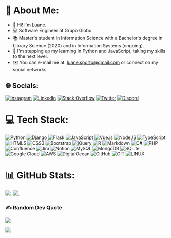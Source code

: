 # 💫 About Me:
- 👋 Hi! I'm Luane.
- 💻 Software Engineer at Grupo Globo.
- 📚 Master's student in Information Science with a Bachelor's degree in Library Science (2020) and in Information Systems (ongoing).
- 🌱 I'm stepping up my learning in Python and JavaScript, taking my skills to the next level.
- ✉️ You can e-mail me at: luane.sporto@gmail.com or connect on my social networks.

## 🌐 Socials:
[![Instagram](https://img.shields.io/badge/Instagram-%23E4405F.svg?logo=Instagram&logoColor=white)](https://instagram.com/luanesporto)
[![LinkedIn](https://img.shields.io/badge/LinkedIn-%230077B5.svg?logo=linkedin&logoColor=white)](https://linkedin.com/in/luane-porto) 
[![Stack Overflow](https://img.shields.io/badge/-Stackoverflow-FE7A16?logo=stack-overflow&logoColor=white)](https://stackoverflow.com/users/18457725) 
[![Twitter](https://img.shields.io/badge/Twitter-%231DA1F2.svg?logo=Twitter&logoColor=white)](https://twitter.com/descendorio) 
[![Discord](https://img.shields.io/badge/Discord-%237289DA.svg?logo=discord&logoColor=white)](https://discord.com/users/480850525013671937) 

# 💻 Tech Stack:
![Python](https://img.shields.io/badge/python-3670A0?style=flat&logo=python&logoColor=ffdd54) ![Django](https://img.shields.io/badge/django-%23092E20.svg?style=flat&logo=django&logoColor=white) ![Flask](https://img.shields.io/badge/flask-%23000.svg?style=flat&logo=flask&logoColor=white) ![JavaScript](https://img.shields.io/badge/javascript-%23323330.svg?style=flat&logo=javascript&logoColor=%23F7DF1E) ![Vue.js](https://img.shields.io/badge/vuejs-%2335495e.svg?style=flat&logo=vuedotjs&logoColor=%234FC08D) ![NodeJS](https://img.shields.io/badge/node.js-6DA55F?style=flat&logo=node.js&logoColor=white) ![TypeScript](https://img.shields.io/badge/typescript-%23007ACC.svg?style=flat&logo=typescript&logoColor=white) ![HTML5](https://img.shields.io/badge/html5-%23E34F26.svg?style=flat&logo=html5&logoColor=white) ![CSS3](https://img.shields.io/badge/css3-%231572B6.svg?style=flat&logo=css3&logoColor=white) ![Bootstrap](https://img.shields.io/badge/bootstrap-%23563D7C.svg?style=flat&logo=bootstrap&logoColor=white) ![jQuery](https://img.shields.io/badge/jquery-%230769AD.svg?style=flat&logo=jquery&logoColor=white) ![R](https://img.shields.io/badge/r-%23276DC3.svg?style=flat&logo=r&logoColor=white) ![Markdown](https://img.shields.io/badge/markdown-%23000000.svg?style=flat&logo=markdown&logoColor=white) ![C#](https://img.shields.io/badge/c%23-%23239120.svg?style=flat&logo=c-sharp&logoColor=white) ![PHP](https://img.shields.io/badge/php-%23777BB4.svg?style=flat&logo=php&logoColor=white) ![Confluence](https://img.shields.io/badge/confluence-%23172BF4.svg?style=flat&logo=confluence&logoColor=white) ![Jira](https://img.shields.io/badge/jira-%230A0FFF.svg?style=flat&logo=jira&logoColor=white) ![Notion](https://img.shields.io/badge/Notion-%23000000.svg?style=flat&logo=notion&logoColor=white) ![MySQL](https://img.shields.io/badge/mysql-%2300f.svg?style=flat&logo=mysql&logoColor=white) ![MongoDB](https://img.shields.io/badge/MongoDB-%234ea94b.svg?style=flat&logo=mongodb&logoColor=white) ![SQLite](https://img.shields.io/badge/sqlite-%2307405e.svg?style=flat&logo=sqlite&logoColor=white) ![Google Cloud](https://img.shields.io/badge/Google%20Cloud-%234285F4.svg?style=flat&logo=google-cloud&logoColor=white) ![AWS](https://img.shields.io/badge/AWS-%23FF9900.svg?style=flat&logo=amazon-aws&logoColor=white) ![DigitalOcean](https://img.shields.io/badge/DigitalOcean-%230167ff.svg?style=flat&logo=digitalOcean&logoColor=white) ![GitHub](https://img.shields.io/badge/GitHub-%23121011.svg?style=flat&logo=github&logoColor=white)  ![GIT](https://img.shields.io/badge/Git-fc6d26?style=flat&logo=git&logoColor=white) ![LINUX](https://img.shields.io/badge/Linux-FCC624?style=flat&logo=linux&logoColor=black) 

# 📊 GitHub Stats:
  ![](https://github-readme-stats.vercel.app/api/top-langs/?username=luaneporto&theme=city_light&hide_border=false&include_all_commits=false&count_private=false&layout=compact). ![](https://github-readme-streak-stats.herokuapp.com/?user=luaneporto&theme=city_lightk&hide_border=false).

<!--![](https://github-contributor-stats.vercel.app/api?username=luaneporto&limit=5&theme=flat&combine_all_yearly_contributions=true)
![](https://github-readme-stats.vercel.app/api?username=luaneporto&theme=city_light&hide_border=false&include_all_commits=false&count_private=false) --> 


### ✍️ Random Dev Quote
![](https://quotes-github-readme.vercel.app/api?type=horizontal&theme=city_light&hide_border=true)

[![](https://visitcount.itsvg.in/api?id=luanep&icon=1&color=1)](https://visitcount.itsvg.in)


<!-- ## 🏆 GitHub Trophies
![](https://github-profile-trophy.vercel.app/?username=luaneporto&theme=onestar&no-frame=true&no-bg=true&margin-w=4) 

### 🔝 Top Contributed Repo
![](https://github-contributor-stats.vercel.app/api?username=luaneporto&limit=5&theme=flat&combine_all_yearly_contributions=true)
-->

<!-- Proudly created with GPRM ( https://gprm.itsvg.in ) -->
<!---
Luaneporto/Luaneporto is a ✨ special ✨ repository because its `README.md` (this file) appears on your GitHub profile.
You can click the Preview link to take a look at your changes.
--->

